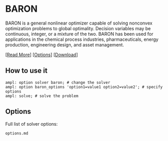 # BARON

BARON is a general nonlinear optimizer capable of solving nonconvex optimization problems to global optimality. Decision variables may be continuous, integer, or a mixture of the two. BARON has been used for applications in the chemical process industries, pharmaceuticals, energy production, engineering design, and asset management.

[[Read More](https://ampl.com/products/solvers/solvers-we-sell/baron/)]
[[Options](options.md)]
[[Download](https://portal.ampl.com)]

## How to use it

```ampl
ampl: option solver baron; # change the solver
ampl: option baron_options 'option1=value1 option2=value2'; # specify options
ampl: solve; # solve the problem
```

## Options

Full list of solver options:
```{toctree}
options.md
```